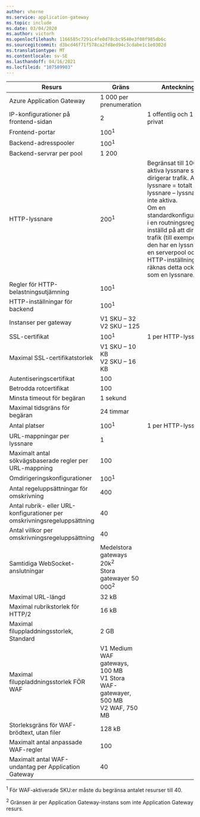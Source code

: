 ```yaml
---
author: vhorne
ms.service: application-gateway
ms.topic: include
ms.date: 03/04/2020
ms.author: victorh
ms.openlocfilehash: 1166585c7291c4fe0d78cbc9540e3f08f985db6c
ms.sourcegitcommit: d3bcd46f71f578ca2fd8ed94c3cdabe1c1e0302d
ms.translationtype: MT
ms.contentlocale: sv-SE
ms.lasthandoff: 04/16/2021
ms.locfileid: "107589903"
---
```

| Resurs | Gräns | Anteckning |
| --- | --- | --- |
| Azure Application Gateway |1 000 per prenumeration | |
| IP-konfigurationer på frontend-sidan |2 |1 offentlig och 1 privat |
| Frontend-portar |100<sup>1</sup> | |
| Backend-adresspooler |100<sup>1</sup> | |
| Backend-servrar per pool |1 200 | |
| HTTP-lyssnare |200<sup>1</sup> |Begränsat till 100 aktiva lyssnare som dirigerar trafik. Aktiva lyssnare = totalt antal lyssnare – lyssnare är inte aktiva.<br>Om en standardkonfiguration i en routningsregel är inställd på att dirigera trafik (till exempel om den har en lyssnare, en serverpool och HTTP-inställningar) räknas detta också som en lyssnare.|
| Regler för HTTP-belastningsutjämning |100<sup>1</sup> | |
| HTTP-inställningar för backend |100<sup>1</sup> | |
| Instanser per gateway |V1 SKU – 32<br>V2 SKU – 125 | |
| SSL-certifikat |100<sup>1</sup> |1 per HTTP-lyssnare |
| Maximal SSL-certifikatstorlek |V1 SKU – 10 KB<br>V2 SKU – 16 KB| |
| Autentiseringscertifikat |100 | |
| Betrodda rotcertifikat |100 | |
| Minsta timeout för begäran |1 sekund | |
| Maximal tidsgräns för begäran |24 timmar | |
| Antal platser |100<sup>1</sup> |1 per HTTP-lyssnare |
| URL-mappningar per lyssnare |1 | |
| Maximalt antal sökvägsbaserade regler per URL-mappning|100||
| Omdirigeringskonfigurationer |100<sup>1</sup>| |
| Antal regeluppsättningar för omskrivning |400| |
| Antal rubrik- eller URL-konfigurationer per omskrivningsregeluppsättning|40| |
| Antal villkor per omskrivningsregeluppsättning|40| |
| Samtidiga WebSocket-anslutningar |Medelstora gateways 20k<sup>2</sup><br> Stora gatewayer 50 000<sup>2</sup>| |
| Maximal URL-längd|32 kB| |
| Maximal rubrikstorlek för HTTP/2 |16 kB| |
| Maximal filuppladdningsstorlek, Standard |2 GB | |
| Maximal filuppladdningsstorlek FÖR WAF |V1 Medium WAF gateways, 100 MB<br>V1 Stora WAF-gatewayer, 500 MB<br>V2 WAF, 750 MB| |
| Storleksgräns för WAF-brödtext, utan filer|128 kB||
| Maximalt antal anpassade WAF-regler|100||
| Maximalt antal WAF-undantag per Application Gateway|40||

<sup>1</sup> För WAF-aktiverade SKU:er måste du begränsa antalet resurser till 40.

<sup>2</sup> Gränsen är per Application Gateway-instans som inte Application Gateway resurs.
